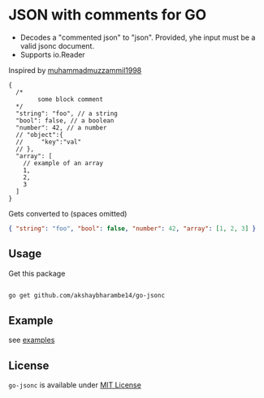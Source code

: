 # JSON with comments for GO

- Decodes a "commented json" to "json". Provided, yhe input must be a valid jsonc document.
- Supports io.Reader

Inspired by [muhammadmuzzammil1998](https://github.com/muhammadmuzzammil1998/jsonc)

```jsonc
{
  /*
        some block comment
  */
  "string": "foo", // a string
  "bool": false, // a boolean
  "number": 42, // a number
  // "object":{
  //     "key":"val"
  // },
  "array": [
    // example of an array
    1,
    2,
    3
  ]
}
```

Gets converted to (spaces omitted)

```json
{ "string": "foo", "bool": false, "number": 42, "array": [1, 2, 3] }
```

## Usage

Get this package

```sh

go get github.com/akshaybharambe14/go-jsonc

```

## Example

see [examples](https://github.com/akshaybharambe14/go-jsonc/examples)

## License

`go-jsonc` is available under [MIT License](License.md)
